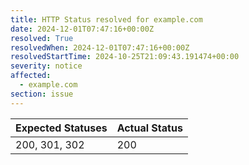 ```yaml
---
title: HTTP Status resolved for example.com
date: 2024-12-01T07:47:16+00:00Z
resolved: True
resolvedWhen: 2024-12-01T07:47:16+00:00Z
resolvedStartTime: 2024-10-25T21:09:43.191474+00:00
severity: notice
affected:
  - example.com
section: issue
---
```


| Expected Statuses | Actual Status  |
|-------------------|----------------|
| 200, 301, 302 | 200 |
